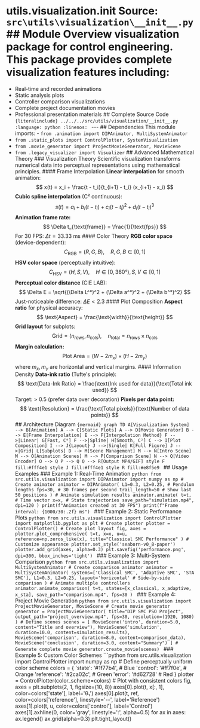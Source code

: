 # utils.visualization.__init__ **Source:** `src\utils\visualization\__init__.py` ## Module Overview visualization package for control engineering. This package provides complete visualization features including:
- Real-time and recorded animations
- Static analysis plots
- Controller comparison visualizations
- Complete project documentation movies
- Professional presentation materials ## Complete Source Code ```{literalinclude} ../../../src/utils/visualization/__init__.py
:language: python
:linenos:
``` --- ## Dependencies This module imports: - `from .animation import DIPAnimator, MultiSystemAnimator`
- `from .static_plots import ControlPlotter, SystemVisualization`
- `from .movie_generator import ProjectMovieGenerator, MovieScene`
- `from .legacy_visualizer import Visualizer` ## Advanced Mathematical Theory ### Visualization Theory Scientific visualization transforms numerical data into perceptual representations using mathematical principles. #### Frame Interpolation **Linear interpolation** for smooth animation:
$$
x(t) = x_i + \frac{t - t_i}{t_{i+1} - t_i} (x_{i+1} - x_i)
$$ **Cubic spline interpolation** (C² continuous):
$$
s(t) = a_i + b_i(t - t_i) + c_i(t - t_i)^2 + d_i(t - t_i)^3
$$ **Animation frame rate:**
$$
\Delta t_{\text{frame}} = \frac{1}{\text{fps}}
$$ For 30 FPS: $\Delta t = 33.33$ ms #### Color Theory **RGB color space** (device-dependent):
$$
C_{\text{RGB}} = (R, G, B), \quad R, G, B \in [0, 1]
$$ **HSV color space** (perceptually intuitive):
$$
C_{\text{HSV}} = (H, S, V), \quad H \in [0, 360°), \, S, V \in [0, 1]
$$ **Perceptual color distance** (CIE LAB):
$$
\Delta E = \sqrt{(\Delta L^*)^2 + (\Delta a^*)^2 + (\Delta b^*)^2}
$$ Just-noticeable difference: $\Delta E < 2.3$ #### Plot Composition **Aspect ratio** for physical accuracy:
$$
\text{Aspect} = \frac{\text{width}}{\text{height}}
$$ **Grid layout** for subplots:
$$
\text{Grid} = (n_{\text{rows}}, n_{\text{cols}}), \quad n_{\text{total}} = n_{\text{rows}} \times n_{\text{cols}}
$$ **Margin calculation:**
$$
\text{Plot Area} = (W - 2m_x) \times (H - 2m_y)
$$ where $m_x, m_y$ are horizontal and vertical margins. #### Information Density **Data-ink ratio** (Tufte's principle):
$$
\text{Data-Ink Ratio} = \frac{\text{Ink used for data}}{\text{Total ink used}}
$$ Target: > 0.5 (prefer data over decoration) **Pixels per data point:**
$$
\text{Resolution} = \frac{\text{Total pixels}}{\text{Number of data points}}
$$ ## Architecture Diagram ```{mermaid}
graph TD A[Visualization System] --> B[Animation] A --> C[Static Plots] A --> D[Movie Generator] B --> E[Frame Interpolation] E --> F{Interpolation Method} F -->|Linear| G[Fast, C⁰] F -->|Spline| H[Smooth, C²] C --> I[Plot Composition] I --> J{Layout} J -->|Single| K[Full Figure] J -->|Grid| L[Subplots] D --> M[Scene Management] M --> N[Intro Scene] M --> O[Animation Scenes] M --> P[Comparison Scene] N --> Q[Video Encoder] O --> Q P --> Q Q --> R[Output MP4/GIF] style F fill:#fff4e1 style J fill:#fff4e1 style R fill:#e8f5e9
``` ## Usage Examples ### Example 1: Real-Time Animation ```python
from src.utils.visualization import DIPAnimator
import numpy as np # Create animator
animator = DIPAnimator( L1=0.3, L2=0.25, # Pendulum lengths fps=30, # 30 frames per second trail_length=50 # Show last 50 positions
) # Animate simulation results
animator.animate( t=t, # Time vector x=x, # State trajectories save_path="simulation.mp4", dpi=120
) print(f"Animation created at 30 FPS")
print(f"Frame interval: {1000/30:.2f} ms")
``` ### Example 2: Static Performance Plots ```python
from src.utils.visualization import ControlPlotter
import matplotlib.pyplot as plt # Create plotter
plotter = ControlPlotter() # Create plot layout
fig, axes = plotter.plot_comprehensive( t=t, x=x, u=u, reference=np.zeros_like(x), title="Classical SMC Performance"
) # Customize appearance
plotter.set_style('seaborn-v0_8-paper')
plotter.add_grid(axes, alpha=0.3) plt.savefig('performance.png', dpi=300, bbox_inches='tight')
``` ### Example 3: Multi-System Comparison ```python
from src.utils.visualization import MultiSystemAnimator # Create comparison animator
animator = MultiSystemAnimator( systems=['Classical SMC', 'Adaptive SMC', 'STA SMC'], L1=0.3, L2=0.25, layout='horizontal' # Side-by-side comparison
) # Animate multiple controllers
animator.animate_comparison( t=t, states=[x_classical, x_adaptive, x_sta], save_path="comparison.mp4", fps=30
)
``` ### Example 4: Project Movie Generation ```python
from src.utils.visualization import ProjectMovieGenerator, MovieScene # Create movie generator
generator = ProjectMovieGenerator( title="DIP SMC PSO Project", output_path="project_overview.mp4", fps=30, resolution=(1920, 1080)
) # Define scenes
scenes = [ MovieScene('intro', duration=5.0, content="Title and overview"), MovieScene('simulation', duration=10.0, content=simulation_results), MovieScene('comparison', duration=8.0, content=comparison_data), MovieScene('conclusion', duration=3.0, content="Summary")
] # Generate complete movie
generator.create_movie(scenes)
``` ### Example 5: Custom Color Schemes ```python
from src.utils.visualization import ControlPlotter
import numpy as np # Define perceptually uniform color scheme
colors = { 'state': '#1f77b4', # Blue 'control': '#ff7f0e', # Orange 'reference': '#2ca02c', # Green 'error': '#d62728' # Red
} plotter = ControlPlotter(color_scheme=colors) # Plot with consistent colors
fig, axes = plt.subplots(2, 1, figsize=(10, 8)) axes[0].plot(t, x[:, 1], color=colors['state'], label='θ₁')
axes[0].plot(t, ref, color=colors['reference'], linestyle='--', label='Reference') axes[1].plot(t, u, color=colors['control'], label='Control')
axes[1].axhline(0, color='gray', linestyle=':', alpha=0.5) for ax in axes: ax.legend() ax.grid(alpha=0.3) plt.tight_layout()
```
